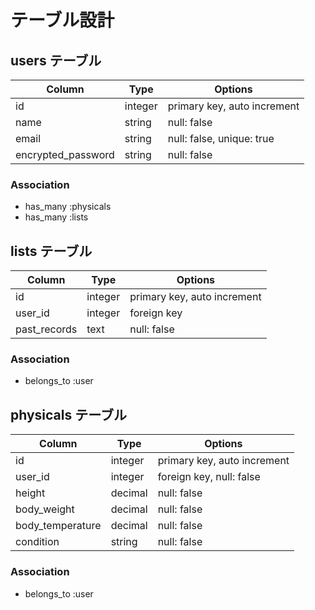 # テーブル設計

## users テーブル

| Column             | Type    | Options                       |
| ------------------ | ------- | ----------------------------- |
| id                 | integer | primary key, auto increment   |
| name               | string  | null: false                   |
| email              | string  | null: false, unique: true     |
| encrypted_password | string  | null: false                   |

### Association

- has_many :physicals
- has_many :lists

## lists テーブル

| Column         | Type   | Options     |
| -------------- | ------ | ----------- |
| id             | integer | primary key, auto increment |
| user_id        | integer | foreign key |
| past_records   | text   | null: false |

### Association

- belongs_to :user

## physicals テーブル

| Column             | Type       | Options                        |
| ------------------ | ---------- | ------------------------------ |
| id                 | integer    | primary key, auto increment    |
| user_id            | integer    | foreign key, null: false       |
| height             | decimal    | null: false                    |
| body_weight        | decimal    | null: false                    |
| body_temperature   | decimal    | null: false                    |
| condition          | string     | null: false                    |

### Association

- belongs_to :user